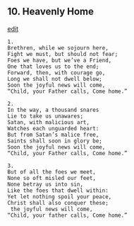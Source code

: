 
## 10.  Heavenly Home
[edit](https://docs.google.com/document/d/1Hj2v%2DpTntR9cgiKDNeORLmeNMWLWbBtG/edit?mode=html)



    1. 
    Brethren, while we sojourn here, 
    Fight we must, but should not fear; 
    Foes we have, but we’ve a Friend, 
    One that loves us to the end; 
    Forward, then, with courage go, 
    Long we shall not dwell below; 
    Soon the joyful news will come, 
    “Child, your Father calls, Come home.”

    2. 
    In the way, a thousand snares 
    Lie to take us unawares; 
    Satan, with malicious art, 
    Watches each unguarded heart: 
    But from Satan’s malice free, 
    Saints shall soon in glory be; 
    Soon the joyful news will come, 
    “Child, your Father calls, Come home.”

    3. 
    But of all the foes we meet, 
    None so oft misled our feet, 
    None betray us into sin, 
    Like the foes that dwell within: 
    Yet let nothing spoil your peace, 
    Christ shall also conquer these; 
     the joyful news will come, 
    “Child, your father calls, Come home.”
